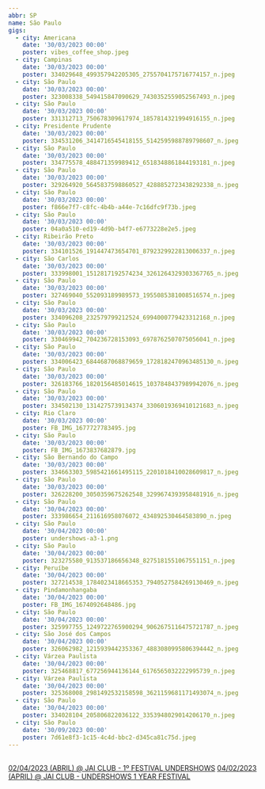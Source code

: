 ```yaml
---
abbr: SP
name: São Paulo
gigs:
  - city: Americana
    date: '30/03/2023 00:00'
    poster: vibes_coffee_shop.jpeg
  - city: Campinas
    date: '30/03/2023 00:00'
    poster: 334029648_499357942205305_2755704175716774157_n.jpeg
  - city: São Paulo
    date: '30/03/2023 00:00'
    poster: 323008338_549415847090629_7430352559052567493_n.jpeg
  - city: São Paulo
    date: '30/03/2023 00:00'
    poster: 331312713_750678309617974_1857814321994916155_n.jpeg
  - city: Presidente Prudente
    date: '30/03/2023 00:00'
    poster: 334531206_3414716545418155_5142595988789798607_n.jpeg
  - city: São Paulo
    date: '30/03/2023 00:00'
    poster: 334775578_488471359989412_6518348861844193181_n.jpeg
  - city: São Paulo
    date: '30/03/2023 00:00'
    poster: 329264920_5645837598860527_4288852723438292338_n.jpeg
  - city: São Paulo
    date: '30/03/2023 00:00'
    poster: f866e7f7-c8fc-4b4b-a44e-7c16dfc9f73b.jpeg
  - city: São Paulo
    date: '30/03/2023 00:00'
    poster: 04a0a510-ed19-4d9b-b4f7-e6773228e2e5.jpeg
  - city: Ribeirão Preto
    date: '30/03/2023 00:00'
    poster: 334101526_191447473654701_8792329922813006337_n.jpeg
  - city: São Carlos
    date: '30/03/2023 00:00'
    poster: 333998001_1512817192574234_3261264329303367765_n.jpeg
  - city: São Paulo
    date: '30/03/2023 00:00'
    poster: 327469040_552093189989573_1955085381008516574_n.jpeg
  - city: São Paulo
    date: '30/03/2023 00:00'
    poster: 334096208_232579799212524_6994000779423312168_n.jpeg
  - city: São Paulo
    date: '30/03/2023 00:00'
    poster: 330469942_704236728153093_6978762507075056041_n.jpeg
  - city: São Paulo
    date: '30/03/2023 00:00'
    poster: 334006423_6844687068879659_1728182470963485130_n.jpeg
  - city: São Paulo
    date: '30/03/2023 00:00'
    poster: 326183766_1820156485014615_1037848437989942076_n.jpeg
  - city: São Paulo
    date: '30/03/2023 00:00'
    poster: 334502130_1314275739134374_3306019369410121683_n.jpeg
  - city: Rio Claro
    date: '30/03/2023 00:00'
    poster: FB_IMG_1677727783495.jpg
  - city: São Paulo
    date: '30/03/2023 00:00'
    poster: FB_IMG_1673837682879.jpg
  - city: São Bernando do Campo
    date: '30/03/2023 00:00'
    poster: 334663303_5985421661495115_2201018410028609817_n.jpeg
  - city: São Paulo
    date: '30/03/2023 00:00'
    poster: 326228200_3050359675262548_3299674393958481916_n.jpeg
  - city: São Paulo
    date: '30/04/2023 00:00'
    poster: 333986654_211616958076072_434892530464583890_n.jpeg
  - city: São Paulo
    date: '30/04/2023 00:00'
    poster: undershows-a3-1.png
  - city: São Paulo
    date: '30/04/2023 00:00'
    poster: 323275580_913537186656348_8275181551067551151_n.jpeg
  - city: Peruíbe
    date: '30/04/2023 00:00'
    poster: 327214538_1784023418665353_7940527584269130469_n.jpeg
  - city: Pindamonhangaba
    date: '30/04/2023 00:00'
    poster: FB_IMG_1674092648486.jpg
  - city: São Paulo
    date: '30/04/2023 00:00'
    poster: 325997755_1249722765900294_9062675116475721787_n.jpeg
  - city: São José dos Campos
    date: '30/04/2023 00:00'
    poster: 326062982_1215939442353367_4883080995806394442_n.jpeg
  - city: Várzea Paulista
    date: '30/04/2023 00:00'
    poster: 325468817_677256944136144_6176565032222995739_n.jpeg
  - city: Várzea Paulista
    date: '30/04/2023 00:00'
    poster: 325368008_2981492532158598_3621159681171493074_n.jpeg
  - city: São Paulo
    date: '30/04/2023 00:00'
    poster: 334028104_205806822036122_3353948029014206170_n.jpeg
  - city: São Paulo
    date: '30/09/2023 00:00'
    poster: 7d61e8f3-1c15-4c4d-bbc2-d345ca81c75d.jpeg
---
```


<br />
<a href="javascript:void(null)" class="class1"
  >02/04/2023 (ABRIL) @ JAI CLUB - 1º FESTIVAL UNDERSHOWS</a
>
<a href="javascript:void(null)" class="class1"
  >04/02/2023 (APRIL) @ JAI CLUB - UNDERSHOWS 1 YEAR FESTIVAL</a
>
